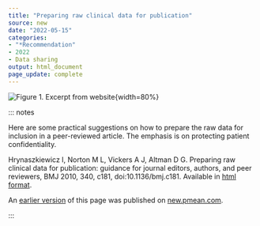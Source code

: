 ```yaml
---
title: "Preparing raw clinical data for publication"
source: new
date: "2022-05-15"
categories:
- "*Recommendation"
- 2022
- Data sharing
output: html_document
page_update: complete
---
```


![Figure 1. Excerpt from website](http://www.pmean.com/new-images/22/preparing-data-for-publication-01.png){width=80%}

::: notes

Here are some practical suggestions on how to prepare the raw data for inclusion in a peer-reviewed article. The emphasis is on protecting patient confidentiality.

Hrynaszkiewicz I, Norton M L, Vickers A J, Altman D G. Preparing raw clinical data for publication: guidance for journal editors, authors, and peer reviewers, BMJ 2010, 340, c181, doi:10.1136/bmj.c181. Available in [html format][hry1].

[hry1]: https://www.bmj.com/content/340/bmj.c181

An [earlier version][sim2] of this page was published on [new.pmean.com][sim1].

[sim1]: http://new.pmean.com
[sim2]: http://new.pmean.com/preparing-data-for-publication/

:::
